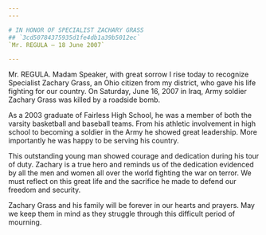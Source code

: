 ```yaml
---
---

# IN HONOR OF SPECIALIST ZACHARY GRASS
## `3cd50784375935d1fe4db1a39b5012ec`
`Mr. REGULA — 18 June 2007`

---
```



Mr. REGULA. Madam Speaker, with great sorrow I rise today to 
recognize Specialist Zachary Grass, an Ohio citizen from my district, 
who gave his life fighting for our country. On Saturday, June 16, 2007 
in Iraq, Army soldier Zachary Grass was killed by a roadside bomb.

As a 2003 graduate of Fairless High School, he was a member of both 
the varsity basketball and baseball teams. From his athletic 
involvement in high school to becoming a soldier in the Army he showed 
great leadership. More importantly he was happy to be serving his 
country.

This outstanding young man showed courage and dedication during his 
tour of duty. Zachary is a true hero and reminds us of the dedication 
evidenced by all the men and women all over the world fighting the war 
on terror. We must reflect on this great life and the sacrifice he made 
to defend our freedom and security.

Zachary Grass and his family will be forever in our hearts and 
prayers. May we keep them in mind as they struggle through this 
difficult period of mourning.
